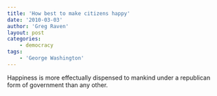 ```yaml
---
title: 'How best to make citizens happy'
date: '2010-03-03'
author: 'Greg Raven'
layout: post
categories:
    - democracy
tags:
    - 'George Washington'
---
```


Happiness is more effectually dispensed to mankind under a republican form of government than any other.
